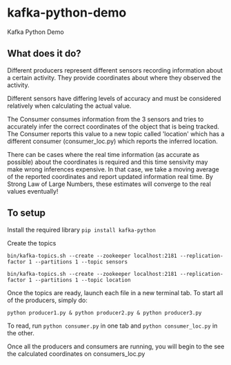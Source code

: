 # kafka-python-demo
Kafka Python Demo

## What does it do?
Different producers represent different sensors recording information about a certain activity. They provide coordinates about where they observed the activity. 

Different sensors have differing levels of accuracy and must be considered relatively when calculating the actual value. 

The Consumer consumes information from the 3 sensors and tries to accurately infer the correct coordinates of the object that is being tracked. The Consumer reports this value to a new topic called 'location' which has a different consumer (consumer_loc.py) which reports the inferred location.

There can be cases where the real time information (as accurate as possible) about the coordinates is required and this time sensivity may make wrong inferences expensive. In that case, we take a moving average of the reported coordinates and report updated information real time. By Strong Law of Large Numbers, these estimates will converge to the real values eventually! 

## To setup
Install the required library
`pip install kafka-python`

Create the topics

`bin/kafka-topics.sh --create --zookeeper localhost:2181 --replication-factor 1 --partitions 1 --topic sensors`

`bin/kafka-topics.sh --create --zookeeper localhost:2181 --replication-factor 1 --partitions 1 --topic location`

Once the topics are ready, launch each file in a new terminal tab. To start all of the producers, simply do:

`python producer1.py & python producer2.py & python producer3.py`

To read, run `python consumer.py` in one tab and `python consumer_loc.py` in the other. 

Once all the producers and consumers are running, you will begin to the see the calculated coordinates on consumers_loc.py

